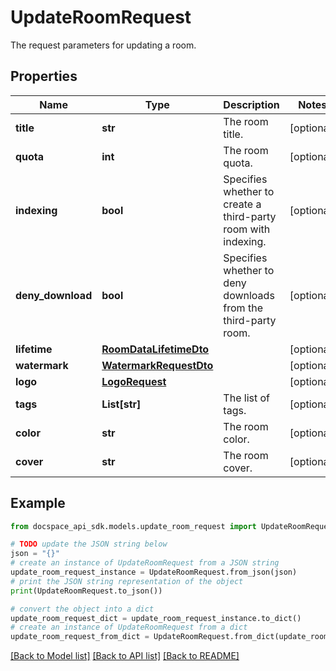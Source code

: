 # UpdateRoomRequest
The request parameters for updating a room.

## Properties

Name | Type | Description | Notes
------------ | ------------- | ------------- | -------------
**title** | **str** | The room title. | [optional] 
**quota** | **int** | The room quota. | [optional] 
**indexing** | **bool** | Specifies whether to create a third-party room with indexing. | [optional] 
**deny_download** | **bool** | Specifies whether to deny downloads from the third-party room. | [optional] 
**lifetime** | [**RoomDataLifetimeDto**](RoomDataLifetimeDto.md) |  | [optional] 
**watermark** | [**WatermarkRequestDto**](WatermarkRequestDto.md) |  | [optional] 
**logo** | [**LogoRequest**](LogoRequest.md) |  | [optional] 
**tags** | **List[str]** | The list of tags. | [optional] 
**color** | **str** | The room color. | [optional] 
**cover** | **str** | The room cover. | [optional] 

## Example

```python
from docspace_api_sdk.models.update_room_request import UpdateRoomRequest

# TODO update the JSON string below
json = "{}"
# create an instance of UpdateRoomRequest from a JSON string
update_room_request_instance = UpdateRoomRequest.from_json(json)
# print the JSON string representation of the object
print(UpdateRoomRequest.to_json())

# convert the object into a dict
update_room_request_dict = update_room_request_instance.to_dict()
# create an instance of UpdateRoomRequest from a dict
update_room_request_from_dict = UpdateRoomRequest.from_dict(update_room_request_dict)
```
[[Back to Model list]](../README.md#documentation-for-models) [[Back to API list]](../README.md#documentation-for-api-endpoints) [[Back to README]](../README.md)


